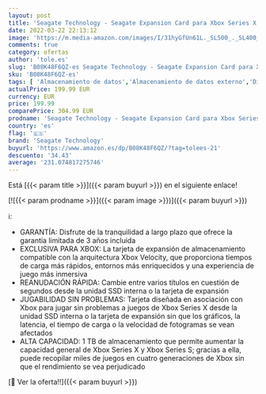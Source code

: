 ```yaml
---
layout: post
title: 'Seagate Technology - Seagate Expansion Card para Xbox Series X|S  1 TB  Unidad de Estado sólido NVMe  STJR1000400 '
date: 2022-03-22 22:13:12
image: 'https://m.media-amazon.com/images/I/31hyGfUn61L._SL500_._SL400_.jpg'
comments: true
category: ofertas
author: 'tole.es'
slug: 'B08K48F6QZ-es Seagate Technology - Seagate Expansion Card para Xbox...'
sku: 'B08K48F6QZ-es'
tags: [ 'Almacenamiento de datos','Almacenamiento de datos externo','Discos duros externos','Hardware y juegos para Xbox Series X y S','Informática','Videojuegos','seagate technology','xbox', ]
actualPrice: 199.99 EUR
currency: EUR
price: 199.99
comparePrice: 304.99 EUR
prodname: 'Seagate Technology - Seagate Expansion Card para Xbox Series X|S  1 TB  Unidad de Estado sólido NVMe  STJR1000400 '
country: 'es'
flag: '🇪🇸'
brand: 'Seagate Technology'
buyurl: 'https://www.amazon.es/dp/B08K48F6QZ/?tag=tolees-21'
descuento: '34.43'
average: '231.074817275746'
---
```


Está [{{< param title >}}]({{< param buyurl >}}) en el siguiente enlace!

[![{{< param prodname >}}]({{< param image >}})]({{< param buyurl >}})

ℹ️:

- GARANTÍA: Disfrute de la tranquilidad a largo plazo que ofrece la garantía limitada de 3 años incluida
- EXCLUSIVA PARA XBOX: La tarjeta de expansión de almacenamiento compatible con la arquitectura Xbox Velocity, que proporciona tiempos de carga más rápidos, entornos más enriquecidos y una experiencia de juego más inmersiva
- REANUDACIÓN RÁPIDA: Cambie entre varios títulos en cuestión de segundos desde la unidad SSD interna o la tarjeta de expansión
- JUGABILIDAD SIN PROBLEMAS: Tarjeta diseñada en asociación con Xbox para jugar sin problemas a juegos de Xbox Series X desde la unidad SSD interna o la tarjeta de expansión sin que los gráficos, la latencia, el tiempo de carga o la velocidad de fotogramas se vean afectados
- ALTA CAPACIDAD: 1 TB de almacenamiento que permite aumentar la capacidad general de Xbox Series X y Xbox Series S; gracias a ella, puede recopilar miles de juegos en cuatro generaciones de Xbox sin que el rendimiento se vea perjudicado

[🛒 Ver la oferta!!]({{< param buyurl >}})
